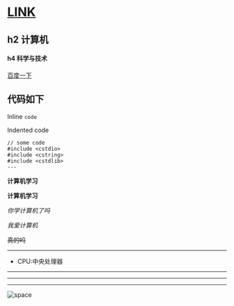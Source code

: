 # [LINK](https://github.com/wangqiyue200037/wangqiyue/blob/main/go%20to%20README.md)

## h2 计算机
#### h4 科学与技术

[百度一下](https://www.baidu.com/)

## 代码如下

Inline `code`

Indented code

    // some code
    #include <cstdio>
    #include <cstring>
    #include <cstdlib>
    ---
    
**计算机学习**

__计算机学习__

*你学计算机了吗*

_我爱计算机_

~~真的吗~~
___

+ CPU:中央处理器

___

---

***
![space](http://wx1.sinaimg.cn/large/00678rgoly1fkdl33fuifj30rs0cigpf.jpg)
